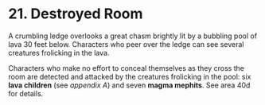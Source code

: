 # 21. Destroyed Room

A crumbling ledge overlooks a great chasm brightly lit by a bubbling pool of lava 30 feet below. Characters who peer over the ledge can see several creatures frolicking in the lava.

Characters who make no effort to conceal themselves as they cross the room are detected and attacked by the creatures frolicking in the pool: six **lava children** (see *appendix A*) and seven **magma mephits**. See area 40d for details.